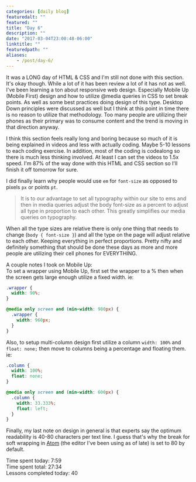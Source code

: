 ```yaml
---
categories: [daily blog]
featuredalt: ""
featured: ""
title: "Day 6"
description: ""
date: "2017-03-04T23:00:48-06:00"
linktitle: ""
featuredpath: ""
aliases:
    - /post/day-6/
---
```


It was a LONG day of HTML & CSS and I'm still not done with this section. It's okay though. While a lot of it has been review a lot of it has not as well. I've been learning a ton about responsive web design. Especially Mobile Up (Mobile First) design and how to utilize @media queries in CSS to set break points. As well as some best practices doing design of this type. Desktop Down principles were discussed as well but I think at this point in time there is no reason to utilize that methodology. Too many people are utilizing their phones as their primary was to consume content and the trend is moving in that direction anyway.

I think this section feels really long and boring because so much of it is being explained in videos and less with actually coding. Maybe 5-10 lessons to each coding exercise. In addition, most of the coding is codealong so there is much less thinking involved. At least I can set the videos to 1.5x speed. I'm 87% of the way done with this HTML and CSS section so I'll finish it off tomorrow for sure.

I did finally learn why people would use `em` for `font-size` as opposed to pixels `px` or points `pt`.

> It is to our advantage to set all typography within our site to ems and then in media queries adjust the body font-size as a percent to adjust all type in proportion to each other. This greatly simplifies our media queries on typography.

When all the type sizes are relative there is only one thing that needs to change (`body { font-size }`) and all the type on the page will adjust relative to each other. Keeping everything in perfect proportions. Pretty nifty and definitely something that should be done these days as more and more people are utilizing their cell phones for EVERYTHING.

A couple notes I took on Mobile Up:  
To set a wrapper using Mobile Up, first set the wrapper to a % then when the screen gets large enough utilize a fixed width. ie:
```css
.wrapper {
  width: 90%;
}

@media only screen and (min-width: 980px) {
  .wrapper {
    width: 960px;
  }
}
```
Also, to setup multi-column design first utilize a column `width: 100%` and `float: none;` then move to columns being a percentage and floating them. ie:
```css
.column {
  width: 100%;
  float: none;
}

@media only screen and (min-width: 600px) {
  .column {
    width: 33.333%;
    float: left;
  }
}
```
Finally, my last note on design in general is that experts say the optimum readability is 40-80 characters per text line. I guess that's why the break for soft wrapping in [Atom][1] (the editor I've been using as of late) is set to 80 by default.

Time spent today: 7:59  
Time spent total: 27:34  
Lessons completed today: 40

  [1]:https://atom.io/
